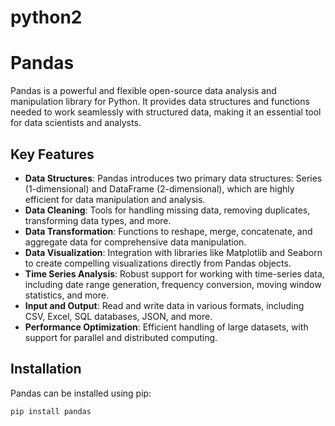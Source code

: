 # python2

# Pandas

Pandas is a powerful and flexible open-source data analysis and manipulation library for Python. It provides data structures and functions needed to work seamlessly with structured data, making it an essential tool for data scientists and analysts.

## Key Features

- **Data Structures**: Pandas introduces two primary data structures: Series (1-dimensional) and DataFrame (2-dimensional), which are highly efficient for data manipulation and analysis.
- **Data Cleaning**: Tools for handling missing data, removing duplicates, transforming data types, and more.
- **Data Transformation**: Functions to reshape, merge, concatenate, and aggregate data for comprehensive data manipulation.
- **Data Visualization**: Integration with libraries like Matplotlib and Seaborn to create compelling visualizations directly from Pandas objects.
- **Time Series Analysis**: Robust support for working with time-series data, including date range generation, frequency conversion, moving window statistics, and more.
- **Input and Output**: Read and write data in various formats, including CSV, Excel, SQL databases, JSON, and more.
- **Performance Optimization**: Efficient handling of large datasets, with support for parallel and distributed computing.

## Installation

Pandas can be installed using pip:

```sh
pip install pandas
